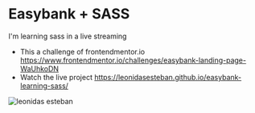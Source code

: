 # Easybank + SASS
I'm learning sass in a live streaming

- This a challenge of frontendmentor.io https://www.frontendmentor.io/challenges/easybank-landing-page-WaUhkoDN
- Watch the live project https://leonidasesteban.github.io/easybank-learning-sass/

![leonidas esteban](https://repository-images.githubusercontent.com/262682282/48d8c100-925d-11ea-867c-2648ee91788b)
